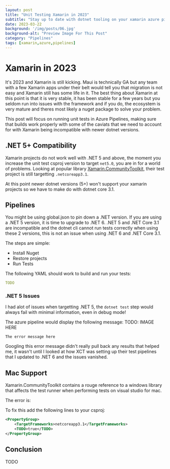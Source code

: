 ```yaml
---
layout: post
title: "Unit Testing Xamarin in 2023"
subtitle: "Stay up to date with dotnet tooling on your xamarin azure pipelines"
date: 2023-03-22
background: '/img/posts/06.jpg'
background-alt: "Preview Image For This Post"
category: "Pipelines"
tags: [xamarin,azure,pipelines]
---
```


# Xamarin in 2023

It's 2023 and Xamarin is still kicking. Maui is technically GA but any team with a few Xamarin apps under their belt would tell you that migration is not easy and Xamarin still has some life in it. The best thing about Xamarin at this point is that it is very stable, it has been stable for a few years but you seldom run into issues with the framework and if you do, the ecosystem is very mature and theres most likely a nuget package to solve your problem.

This post will focus on running unit tests in Azure Pipelines, making sure that builds work properly with some of the caviats that we need to account for with Xamarin being incompatible with newer dotnet versions.

## .NET 5+ Compatibility

Xamarin projects do not work well with .NET 5 and above, the moment you increase the unit test csproj version to target `net5.0`, you are in for a world of problems. Looking at popular library [Xamarin.CommunityToolkit](https://github.com/xamarin/XamarinCommunityToolkit/blob/da30dde36b7be118c1a4f1c2e282b0b32f8b3d8c/src/CommunityToolkit/Xamarin.CommunityToolkit.UnitTests/Xamarin.CommunityToolkit.UnitTests.csproj#L4), their test project is still targetting `.netcoreapp3.1`. 

At this point newer dotnet versions (5+) won't support your xamarin projects so we have to make do with dotnet core 3.1.

## Pipelines

You might be using global.json to pin down a .NET version. If you are using a .NET 5 version, it is time to upgrade to .NET 6. .NET 5 and .NET Core 3.1 are incompatible and the dotnet cli cannot run tests correctly when using these 2 versions, this is not an issue when using .NET 6 and .NET Core 3.1.

The steps are simple:
- Install Nuget
- Restore projects
- Run Tests

The following YAML should work to build and run your tests:
```yaml
TODO
```

### .NET 5 Issues

I had alot of issues when targetting .NET 5, the `dotnet test` step would always fail with minimal information, even in debug mode!

The azure pipeline would display the following message:
TODO: IMAGE HERE

```
The error message here
```

Googling this error message didn't really pull back any results that helped me, it wasn't until I looked at how XCT was setting up their test pipelines that I updated to .NET 6 and the issues vanished.

## Mac Support

Xamarin.CommunityToolkit contains a rouge reference to a windows library that affects the test runner when performing tests on visual studio for mac.

The error is:

To fix this add the following lines to your csproj:
```xml
<PropertyGroup>
    <TargetFrameworks>netcoreapp3.1</TargetFrameworks>
    <TODO>true</TODO>
</PropertyGroup>
```

## Conclusion

TODO